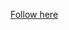 [Follow here](https://vigowebs.medium.com/frequently-asked-node-js-interview-questions-and-answers-b74fa1f20678)